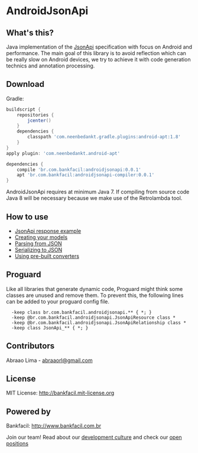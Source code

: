# AndroidJsonApi

## What's this?

Java implementation of the [JsonApi](http://jsonapi.org/) specification with focus on Android and performance. The main goal of this library is to avoid reflection which can be really slow on Android devices, we try to achieve it with code generation technics and annotation processing.

## Download

Gradle:

```groovy
buildscript {
    repositories {
        jcenter()
    }
    dependencies {
        classpath 'com.neenbedankt.gradle.plugins:android-apt:1.8'
    }
}
apply plugin: 'com.neenbedankt.android-apt'

dependencies {
    compile 'br.com.bankfacil:androidjsonapi:0.0.1'
    apt 'br.com.bankfacil:androidjsonapi-compiler:0.0.1'
}
```

AndroidJsonApi requires at minimum Java 7. If compiling from source code Java 8 will be necessary because we make use of the Retrolambda tool. 

## How to use

 * [JsonApi response example](docs/JsonApiSample.md)
 * [Creating your models](docs/Models.md)
 * [Parsing from JSON](docs/Parsing.md)
 * [Serializing to JSON](docs/Serializing.md)
 * [Using pre-built converters](docs/Converters.md)

## Proguard

Like all libraries that generate dynamic code, Proguard might think some classes are unused and remove them. To prevent this, the following lines can be added to your proguard config file.

```
  -keep class br.com.bankfacil.androidjsonapi.** { *; }
  -keep @br.com.bankfacil.androidjsonapi.JsonApiResource class *
  -keep @br.com.bankfacil.androidjsonapi.JsonApiRelationship class *
  -keep class JsonApi_** { *; }
```

## Contributors

Abraao Lima - abraaorl@gmail.com

## License

MIT License: http://bankfacil.mit-license.org

## Powered by

Bankfacil: http://www.bankfacil.com.br

Join our team! Read about our [development culture](https://www.bankfacil.com.br/dev) and check our [open positions](https://bankfacil.recruiterbox.com/)
